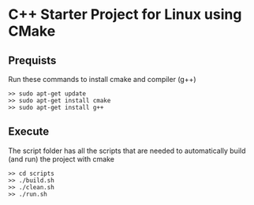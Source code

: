 # C++ Starter Project for Linux using CMake

## Prequists
Run these commands to install cmake and compiler (g++)
```
>> sudo apt-get update
>> sudo apt-get install cmake
>> sudo apt-get install g++
```

## Execute
The script folder has all the scripts that are needed to automatically build (and run) the project with cmake
```
>> cd scripts
>> ./build.sh
>> ./clean.sh
>> ./run.sh
```